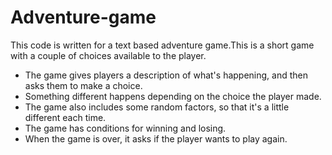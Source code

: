 # Adventure-game
This code is written for a text based adventure game.This is a short game with a couple of choices available to the player.

* The game gives players a description of what's happening, and then asks them to make a choice.
* Something different happens depending on the choice the player made.
* The game also includes some random factors, so that it's a little different each time.
* The game has conditions for winning and losing.
* When the game is over, it asks if the player wants to play again.
